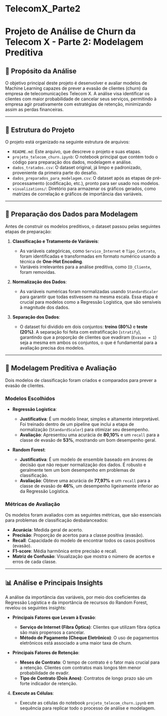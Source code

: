 # TelecomX_Parte2

# Projeto de Análise de Churn da Telecom X - Parte 2: Modelagem Preditiva

## 🚀 Propósito da Análise

O objetivo principal deste projeto é desenvolver e avaliar modelos de Machine Learning capazes de prever a evasão de clientes (churn) da empresa de telecomunicações Telecom X. A análise visa identificar os clientes com maior probabilidade de cancelar seus serviços, permitindo à empresa agir proativamente com estratégias de retenção, minimizando assim as perdas financeiras.

-----

## 📂 Estrutura do Projeto

O projeto está organizado na seguinte estrutura de arquivos:

  - `README.md`: Este arquivo, que descreve o projeto e suas etapas.
  - `projeto_telecom_churn.ipynb`: O notebook principal que contém todo o código para preparação dos dados, modelagem e análise.
  - `dados_tratados.csv`: O dataset original, já limpo e padronizado, proveniente da primeira parte do desafio.
  - `dados_preparados_para_modelagem.csv`: O dataset após as etapas de pré-processamento (codificação, etc.), pronto para ser usado nos modelos.
  - `visualizations/`: Diretório para armazenar os gráficos gerados, como matrizes de correlação e gráficos de importância das variáveis.

-----

## 🔧 Preparação dos Dados para Modelagem

Antes de construir os modelos preditivos, o dataset passou pelas seguintes etapas de preparação:

1.  **Classificação e Tratamento de Variáveis**:

      - As variáveis categóricas, como `Servico_Internet` e `Tipo_Contrato`, foram identificadas e transformadas em formato numérico usando a técnica de **One-Hot Encoding**.
      - Variáveis irrelevantes para a análise preditiva, como `ID_Cliente`, foram removidas.

2.  **Normalização dos Dados**:

      - As variáveis numéricas foram normalizadas usando `StandardScaler` para garantir que todas estivessem na mesma escala. Essa etapa é crucial para modelos como a Regressão Logística, que são sensíveis à magnitude dos dados.

3.  **Separação dos Dados**:

      - O dataset foi dividido em dois conjuntos: **treino (80%)** e **teste (20%)**. A separação foi feita com estratificação (`stratify`), garantindo que a proporção de clientes que evadiram (`Evasao = 1`) seja a mesma em ambos os conjuntos, o que é fundamental para a avaliação precisa dos modelos.

-----

## 🤖 Modelagem Preditiva e Avaliação

Dois modelos de classificação foram criados e comparados para prever a evasão de clientes.

### **Modelos Escolhidos**

  - **Regressão Logística**:

      - **Justificativa**: É um modelo linear, simples e altamente interpretável. Foi treinado dentro de um pipeline que inclui a etapa de normalização (`StandardScaler`) para otimizar seu desempenho.
      - **Avaliação**: Apresentou uma acurácia de **80,10%** e um `recall` para a classe de evasão de **53%**, mostrando um bom desempenho geral.

  - **Random Forest**:

      - **Justificativa**: É um modelo de ensemble baseado em árvores de decisão que não requer normalização dos dados. É robusto e geralmente tem um bom desempenho em problemas de classificação.
      - **Avaliação**: Obteve uma acurácia de **77,97%** e um `recall` para a classe de evasão de **46%**, um desempenho ligeiramente inferior ao da Regressão Logística.

### **Métricas de Avaliação**

Os modelos foram avaliados com as seguintes métricas, que são essenciais para problemas de classificação desbalanceados:

  - **Acurácia**: Medida geral de acerto.
  - **Precisão**: Proporção de acertos para a classe positiva (evasão).
  - **Recall**: Capacidade do modelo de encontrar todos os casos positivos (evasão).
  - **F1-score**: Média harmônica entre precisão e recall.
  - **Matriz de Confusão**: Visualização que mostra o número de acertos e erros de cada classe.

-----

## 📊 Análise e Principais Insights

A análise da importância das variáveis, por meio dos coeficientes da Regressão Logística e da importância de recursos do Random Forest, revelou os seguintes insights:

  - **Principais Fatores que Levam à Evasão**:

      - **Serviço de Internet (Fibra Óptica)**: Clientes que utilizam fibra óptica são mais propensos a cancelar.
      - **Método de Pagamento (Cheque Eletrônico)**: O uso de pagamentos eletrônicos está associado a uma maior taxa de churn.

  - **Principais Fatores de Retenção**:

      - **Meses de Contrato**: O tempo de contrato é o fator mais crucial para a retenção. Clientes com contratos mais longos têm menor probabilidade de evadir.
      - **Tipo de Contrato (Dois Anos)**: Contratos de longo prazo são um forte indicador de retenção.
4.  **Execute as Células**:

      - Execute as células do notebook `projeto_telecom_churn.ipynb` em sequência para replicar todo o processo de análise e modelagem.
